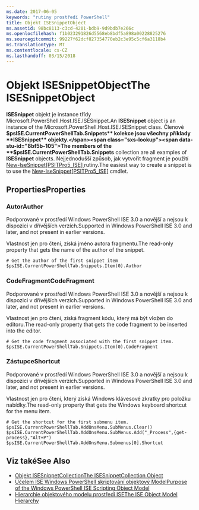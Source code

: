 ```yaml
---
ms.date: 2017-06-05
keywords: "rutiny prostředí PowerShell"
title: Objekt ISESnippetObject
ms.assetid: 98bc8113-c3cd-4201-bdb9-9d9bdb7e266c
ms.openlocfilehash: f1b023291826d5568eb8bdf5a898a00228825276
ms.sourcegitcommit: 99227f62dcf827354770eb2c3e95c5cf6a3118b4
ms.translationtype: MT
ms.contentlocale: cs-CZ
ms.lasthandoff: 03/15/2018
---
```

# <a name="the-isesnippetobject"></a><span data-ttu-id="8bf5b-103">Objekt ISESnippetObject</span><span class="sxs-lookup"><span data-stu-id="8bf5b-103">The ISESnippetObject</span></span>
  <span data-ttu-id="8bf5b-104">**ISESnippet** objekt je instance třídy Microsoft.PowerShell.Host.ISE.ISESnippet.</span><span class="sxs-lookup"><span data-stu-id="8bf5b-104">An **ISESnippet** object is an instance of the Microsoft.PowerShell.Host.ISE.ISESnippet class.</span></span> <span data-ttu-id="8bf5b-105">Členové **$psISE.CurrentPowerShellTab.Snippets** kolekce jsou všechny příklady **ISESnippet** objekty.</span><span class="sxs-lookup"><span data-stu-id="8bf5b-105">The members of the **$psISE.CurrentPowerShellTab.Snippets** collection are all examples of **ISESnippet** objects.</span></span> <span data-ttu-id="8bf5b-106">Nejjednodušší způsob, jak vytvořit fragment je použití [New-IseSnippet&#91;PSITPro5_ISE&#93; ](https://technet.microsoft.com/library/0a6339a3-2683-4a8e-8929-90ad9a95c3e0) rutiny.</span><span class="sxs-lookup"><span data-stu-id="8bf5b-106">The easiest way to create a snippet is to use the [New-IseSnippet&#91;PSITPro5_ISE&#93;](https://technet.microsoft.com/library/0a6339a3-2683-4a8e-8929-90ad9a95c3e0) cmdlet.</span></span>

## <a name="properties"></a><span data-ttu-id="8bf5b-107">Properties</span><span class="sxs-lookup"><span data-stu-id="8bf5b-107">Properties</span></span>

### <a name="author"></a><span data-ttu-id="8bf5b-108">Autor</span><span class="sxs-lookup"><span data-stu-id="8bf5b-108">Author</span></span>
  <span data-ttu-id="8bf5b-109">Podporované v prostředí Windows PowerShell ISE 3.0 a novější a nejsou k dispozici v dřívějších verzích.</span><span class="sxs-lookup"><span data-stu-id="8bf5b-109">Supported in Windows PowerShell ISE 3.0 and later, and not present in earlier versions.</span></span>

 <span data-ttu-id="8bf5b-110">Vlastnost jen pro čtení, získá jméno autora fragmentu.</span><span class="sxs-lookup"><span data-stu-id="8bf5b-110">The read-only property that gets the name of the author of the snippet.</span></span>

```
# Get the author of the first snippet item
$psISE.CurrentPowerShellTab.Snippets.Item(0).Author

```

### <a name="codefragment"></a><span data-ttu-id="8bf5b-111">CodeFragment</span><span class="sxs-lookup"><span data-stu-id="8bf5b-111">CodeFragment</span></span>
  <span data-ttu-id="8bf5b-112">Podporované v prostředí Windows PowerShell ISE 3.0 a novější a nejsou k dispozici v dřívějších verzích.</span><span class="sxs-lookup"><span data-stu-id="8bf5b-112">Supported in Windows PowerShell ISE 3.0 and later, and not present in earlier versions.</span></span>

 <span data-ttu-id="8bf5b-113">Vlastnost jen pro čtení, získá fragment kódu, který má být vložen do editoru.</span><span class="sxs-lookup"><span data-stu-id="8bf5b-113">The read-only property that gets the code fragment to be inserted into the editor.</span></span>

```
# Get the code fragment associated with the first snippet item.
$psISE.CurrentPowerShellTab.Snippets.Item(0).CodeFragment

```

### <a name="shortcut"></a><span data-ttu-id="8bf5b-114">Zástupce</span><span class="sxs-lookup"><span data-stu-id="8bf5b-114">Shortcut</span></span>
  <span data-ttu-id="8bf5b-115">Podporované v prostředí Windows PowerShell ISE 3.0 a novější a nejsou k dispozici v dřívějších verzích.</span><span class="sxs-lookup"><span data-stu-id="8bf5b-115">Supported in Windows PowerShell ISE 3.0 and later, and not present in earlier versions.</span></span>

 <span data-ttu-id="8bf5b-116">Vlastnost jen pro čtení, který získá Windows klávesové zkratky pro položku nabídky.</span><span class="sxs-lookup"><span data-stu-id="8bf5b-116">The read-only property that gets the Windows keyboard shortcut for the menu item.</span></span>

```
# Get the shortcut for the first submenu item.
$psISE.CurrentPowerShellTab.AddOnsMenu.SubMenus.Clear()
$psISE.CurrentPowerShellTab.AddOnsMenu.SubMenus.Add("_Process",{get-process},"Alt+P")
$psISE.CurrentPowerShellTab.AddOnsMenu.Submenus[0].Shortcut
```

## <a name="see-also"></a><span data-ttu-id="8bf5b-117">Viz také</span><span class="sxs-lookup"><span data-stu-id="8bf5b-117">See Also</span></span>
- [<span data-ttu-id="8bf5b-118">Objekt ISESnippetCollection</span><span class="sxs-lookup"><span data-stu-id="8bf5b-118">The ISESnippetCollection Object</span></span>](The-ISESnippetCollection-Object.md)
- [<span data-ttu-id="8bf5b-119">Účelem ISE Windows PowerShell skriptování objektový Model</span><span class="sxs-lookup"><span data-stu-id="8bf5b-119">Purpose of the Windows PowerShell ISE Scripting Object Model</span></span>](purpose-of-the-windows-powershell-ise-scripting-object-model.md)
- [<span data-ttu-id="8bf5b-120">Hierarchie objektového modelu prostředí ISE</span><span class="sxs-lookup"><span data-stu-id="8bf5b-120">The ISE Object Model Hierarchy</span></span>](The-ISE-Object-Model-Hierarchy.md)
